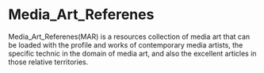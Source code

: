 # Media_Art_Referenes
Media_Art_Referenes(MAR) is a resources collection of media art that can be loaded with the profile and works of contemporary media artists, the specific technic in the domain of media art, and also the excellent articles in those relative territories.
